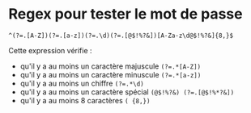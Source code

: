 # Regex pour tester le mot de passe

```^(?=.[A-Z])(?=.[a-z])(?=.\d)(?=.[@$!%?&])[A-Za-z\d@$!%?&]{8,}$```

Cette expression vérifie :

- qu'il y a au moins un caractère majuscule ```(?=.*[A-Z])```
- qu'il y a au moins un caractère minuscule ```(?=.*[a-z])```
- qu'il y a au moins un chiffre ```(?=.*\d)```
- qu'il y a au moins un caractère spécial ```(@$!%?&) (?=.[@$!%*?&])```
- qu'il y a au moins 8 caractères ```( {8,})```
